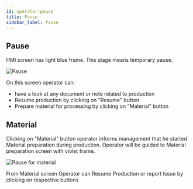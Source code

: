 ```yaml
---
id: operator-pause
title: Pause
sidebar_label: Pause 
---
```

## Pause

HMI screen has light blue frame. This stage means temporary pause. 

![Pause](/docs/assets/operator_eng/160pausa.png)

On this screen operator can:
* have a look at any document or note related to production
* Resume production by clicking on "Resume" button
* Prepare material for processing by clicking on "Material" button

## Material
 Clicking on "Material" button operator informs management that he started Material preparation during production. Operator will be guided to Material preparation screen with violet frame.   
 
![Pause for material](/docs/assets/operator_eng/170pausamateriale.png)

From Material screen Operator can Resume Production or report Issue by clicking on respective buttons

